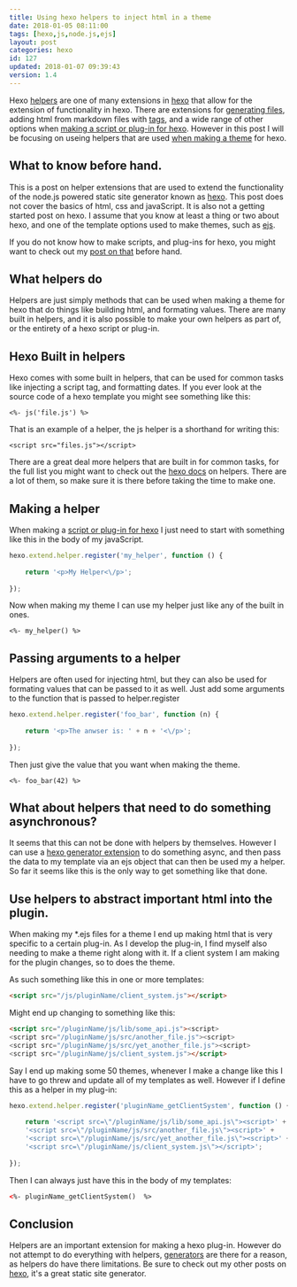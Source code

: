 ```yaml
---
title: Using hexo helpers to inject html in a theme
date: 2018-01-05 08:11:00
tags: [hexo,js,node.js,ejs]
layout: post
categories: hexo
id: 127
updated: 2018-01-07 09:39:43
version: 1.4
---
```


Hexo [helpers](https://hexo.io/api/helper.html) are one of many extensions in [hexo](https://hexo.io/) that allow for the extension of functionality in hexo. There are extensions for [generating files](/2018/01/04/hexo-generators/), adding html from markdown files with [tags](/2017/02/04/hexo-tags/), and a wide range of other options when [making a script or plug-in for hexo](/2018/01/03/hexo-plugins/). However in this post I will be focusing on useing helpers that are used [when making a theme](/2017/04/17/hexo-theme-start/) for hexo.

<!-- more -->

## What to know before hand.

This is a post on helper extensions that are used to extend the functionality of the node.js powered static site generator known as [hexo](https://hexo.io/). This post does not cover the basics of html, css and javaScript. It is also not a getting started post on hexo. I assume that you know at least a thing or two about hexo, and one of the template options used to make themes, such as [ejs](/2017/12/07/nodejs-ejs-javascript-templates/).

If you do not know how to make scripts, and plug-ins for hexo, you might want to check out my [post on that](/2018/01/03/hexo-plugins/) before hand.

## What helpers do

Helpers are just simply methods that can be used when making a theme for hexo that do things like building html, and formating values. There are many built in helpers, and it is also possible to make your own helpers as part of, or the entirety of a hexo script or plug-in.

## Hexo Built in helpers

Hexo comes with some built in helpers, that can be used for common tasks like injecting a script tag, and formatting dates. If you ever look at the source code of a hexo template you might see something like this:

```
<%- js('file.js') %>
```

That is an example of a helper, the js helper is a shorthand for writing this:

```
<script src="files.js"></script>
```

There are a great deal more helpers that are built in for common tasks, for the full list you might want to check out the [hexo docs](https://hexo.io/docs/helpers.html) on helpers. There are a lot of them, so make sure it is there before taking the time to make one.

## Making a helper

When making a [script or plug-in for hexo](/2018/01/03/hexo-plugins/) I just need to start with something like this in the body of my javaScript.

```js
hexo.extend.helper.register('my_helper', function () {
 
    return '<p>My Helper<\/p>';
 
});
```

Now when making my theme I can use my helper just like any of the built in ones.

```
<%- my_helper() %>
```

## Passing arguments to a helper

Helpers are often used for injecting html, but they can also be used for formating values that can be passed to it as well. Just add some arguments to the function that is passed to helper.register

```js
hexo.extend.helper.register('foo_bar', function (n) {
 
    return '<p>The anwser is: ' + n + '<\/p>';
 
});
```

Then just give the value that you want when making the theme.

```
<%- foo_bar(42) %>
```

## What about helpers that need to do something asynchronous?

It seems that this can not be done with helpers by themselves. However I can use a [hexo generator extension](/2018/01/04/hexo-generators/) to do something async, and then pass the data to my template via an ejs object that can then be used my a helper. So far it seems like this is the only way to get something like that done.

## Use helpers to abstract important html into the plugin.

When making my *.ejs files for a theme I end up making html that is very specific to a certain plug-in. As I develop the plug-in, I find myself also needing to make a theme right along with it. If a client system I am making for the plugin changes, so to does the theme.

As such something like this in one or more templates:

```html
<script src="/js/pluginName/client_system.js"></script>
```

Might end up changing to something like this:

```html
<script src="/pluginName/js/lib/some_api.js"><script>
<script src="/pluginName/js/src/another_file.js"><script>
<script src="/pluginName/js/src/yet_another_file.js"><script>
<script src="/pluginName/js/client_system.js"></script>
```

Say I end up making some 50 themes, whenever I make a change like this I have to go threw and update all of my templates as well. However if I define this as a helper in my plug-in:

```js
hexo.extend.helper.register('pluginName_getClientSystem', function () {
 
    return '<script src=\"/pluginName/js/lib/some_api.js\"><script>' +
    '<script src=\"/pluginName/js/src/another_file.js\"><script>' +
    '<script src=\"/pluginName/js/src/yet_another_file.js\"><script>' +
    '<script src=\"/pluginName/js/client_system.js\"></script>';
 
});
```

Then I can always just have this in the body of my templates:

```html
<%- pluginName_getClientSystem()  %>
```

## Conclusion

Helpers are an important extension for making a hexo plug-in. However do not attempt to do everything with helpers, [generators](https://hexo.io/api/generator.html) are there for a reason, as helpers do have there limitations. Be sure to check out my other posts on [hexo](/categories/hexo/), it's a great static site generator.